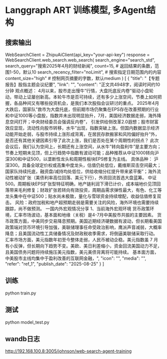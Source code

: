# Langgraph ART 训练模型, 多Agent结构

## 搜索输出
WebSearchClient = ZhipuAiClient(api_key="your-api-key")
response = WebSearchClient.web_search.web_search(
        search_engine="search_std",
        search_query="搜索2025年4月的财经新闻",
        count=15,  # 返回结果的条数，范围1-50，默认10
        search_recency_filter="noLimit",  # 搜索指定日期范围内的内容
        content_size="high"  # 控制网页摘要的字数，默认medium
    )
 [
    {
      "title": "【专题报告】股指主题会议纪要",
      "link": "",
      "content": "正文共4948字，阅读时间约10分钟 观点概述： 4月以来，股市走出慢牛”行情，大盘托底反内卷”驱动小盘轮动，带动上证屡创新高。本轮牛市是否可持续，还有多少上涨空间，节奏上如何把握，各品种间又有哪些投资机会，是我们本次股指会议研讨的重点。 2025年4月大跌后，国家队”救市为大盘托底，但前期市场仍聚集在EPS存在改善预期的行业和中证1000等小盘股，指数并未出现明显抬升，7月，美国经济数据走弱，海外降息空间打开；中央财经委员会强调反内卷”， 引发供给侧改革2.0遐想；股市财富效应显现，流动性向股市转移，水牛”出现，指数突破上涨。但国内数据显示经济动能开始走弱，与股市持续上涨形成背离，在居民存款搬家和风险偏好抬升”外，是否还有其他关键因素引导了此次上涨，我们是否处在某个周期性的拐点？ 此次会议后，我们认为空间上，长期还有上涨空间，从水牛”转向盈利牛”是主要方向；节奏上短期未见顶，但上行趋势中指数有波动可能；品种推荐从中证1000转向沪深300和中证500，以垄断性龙头和周期性板块EPS修复为主线。 具体品种： 沪深300。具备全球定价权或高集中度龙头，估值仍处低位，戴维斯双击空间最大；国家队持续托底，融资盘/减持均处低位，供给收缩分红提升带来紧平衡”；海外流动性被动扩张（美债利率高位回落、美元下行），外资回流首选大盘蓝筹。 中证500。周期板块EPS扩张型特征明确，地产链利润下滑已计价，成本端地价见顶回落带来毛利修复；财政扩张若转向有效投资，周期品需求弹性最大，有色、化工等龙头集中在中证500；贴水尚未极致，量化与雪球资金持续增配，收益估值修复双击。 风险：政府加税和地产超预期走弱是需要关注的风险，海外环境也需要持续跟踪，尚不做预测。 一国内外宏观情况分享 1、当前海外宏观环境 货币政策环境，汇率市场波动，基本面和地缘（关税）是4-7月中美股市共振的主要因素。 货币政策方面，中美同步交易降息预期。美国近期经济硬数据有波动，但长期看美国政策端对货币环境引导加强，美联储理事任命受政治影响，鹰派声音减弱，大概率降息；且美国流动性工具储备情况及财政税收季需求，将倒逼美联储采取行动。 汇率市场方面，美元指数年初至今整体走弱，人民币被动企稳。美元指数虽 7 月有小反弹，但长期向下趋势不变。美欧、美日利差缩小，资金回流美国动力不足，且美国债务问题将持续施压美元指数，美元美债背离将可能持续。 基本面方面，中美股市主线均集中于盈利改善的互联网金融，",
      "icon": "",
      "media": "",
      "refer": "ref_1",
      "publish_date": "2025-08-25"
    }
 ]

## 训练
python train.py

## 测试
python model_test.py

## wandb日志
http://192.168.100.8:3005/johnson/web-search-agent-training
